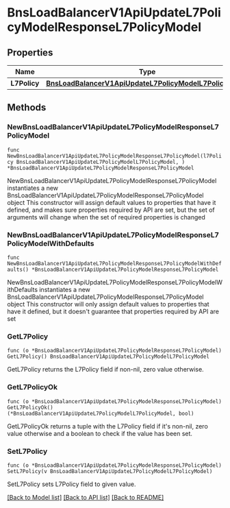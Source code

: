# BnsLoadBalancerV1ApiUpdateL7PolicyModelResponseL7PolicyModel

## Properties

Name | Type | Description | Notes
------------ | ------------- | ------------- | -------------
**L7Policy** | [**BnsLoadBalancerV1ApiUpdateL7PolicyModelL7PolicyModel**](BnsLoadBalancerV1ApiUpdateL7PolicyModelL7PolicyModel.md) |  | 

## Methods

### NewBnsLoadBalancerV1ApiUpdateL7PolicyModelResponseL7PolicyModel

`func NewBnsLoadBalancerV1ApiUpdateL7PolicyModelResponseL7PolicyModel(l7Policy BnsLoadBalancerV1ApiUpdateL7PolicyModelL7PolicyModel, ) *BnsLoadBalancerV1ApiUpdateL7PolicyModelResponseL7PolicyModel`

NewBnsLoadBalancerV1ApiUpdateL7PolicyModelResponseL7PolicyModel instantiates a new BnsLoadBalancerV1ApiUpdateL7PolicyModelResponseL7PolicyModel object
This constructor will assign default values to properties that have it defined,
and makes sure properties required by API are set, but the set of arguments
will change when the set of required properties is changed

### NewBnsLoadBalancerV1ApiUpdateL7PolicyModelResponseL7PolicyModelWithDefaults

`func NewBnsLoadBalancerV1ApiUpdateL7PolicyModelResponseL7PolicyModelWithDefaults() *BnsLoadBalancerV1ApiUpdateL7PolicyModelResponseL7PolicyModel`

NewBnsLoadBalancerV1ApiUpdateL7PolicyModelResponseL7PolicyModelWithDefaults instantiates a new BnsLoadBalancerV1ApiUpdateL7PolicyModelResponseL7PolicyModel object
This constructor will only assign default values to properties that have it defined,
but it doesn't guarantee that properties required by API are set

### GetL7Policy

`func (o *BnsLoadBalancerV1ApiUpdateL7PolicyModelResponseL7PolicyModel) GetL7Policy() BnsLoadBalancerV1ApiUpdateL7PolicyModelL7PolicyModel`

GetL7Policy returns the L7Policy field if non-nil, zero value otherwise.

### GetL7PolicyOk

`func (o *BnsLoadBalancerV1ApiUpdateL7PolicyModelResponseL7PolicyModel) GetL7PolicyOk() (*BnsLoadBalancerV1ApiUpdateL7PolicyModelL7PolicyModel, bool)`

GetL7PolicyOk returns a tuple with the L7Policy field if it's non-nil, zero value otherwise
and a boolean to check if the value has been set.

### SetL7Policy

`func (o *BnsLoadBalancerV1ApiUpdateL7PolicyModelResponseL7PolicyModel) SetL7Policy(v BnsLoadBalancerV1ApiUpdateL7PolicyModelL7PolicyModel)`

SetL7Policy sets L7Policy field to given value.



[[Back to Model list]](../README.md#documentation-for-models) [[Back to API list]](../README.md#documentation-for-api-endpoints) [[Back to README]](../README.md)


